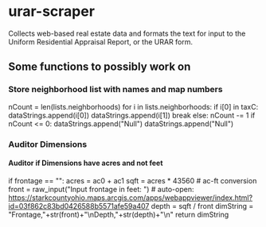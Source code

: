 # urar-scraper
Collects web-based real estate data and formats the text for input to the Uniform Residential Appraisal Report, or the URAR form.

## Some functions to possibly work on

### Store neighborhood list with names and map numbers
nCount = len(lists.neighborhoods)
for i in lists.neighborhoods:
    if i[0] in taxC:
        dataStrings.append(i[0])
        dataStrings.append(i[1])
        break
    else:
        nCount -= 1
if nCount <= 0:
    dataStrings.append("Null")
    dataStrings.append("Null")

### Auditor Dimensions
#### Auditor if Dimensions have acres and not feet
if frontage == "":
    acres = ac0 + ac1
    sqft = acres * 43560 # ac-ft conversion
    front = raw_input("Input frontage in feet: ")
    # auto-open: https://starkcountyohio.maps.arcgis.com/apps/webappviewer/index.html?id=03f862c83bd0426588b5571afe59a407
    depth = sqft / front
    dimString = "Frontage,"+str(front)+"\nDepth,"+str(depth)+"\n"
    return dimString

